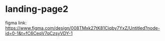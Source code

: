 # landing-page2

figma link: https://www.figma.com/design/008TMxk27tK81Ciqby7YxZ/Untitled?node-id=0-1&t=fC6CeqV7qCzsyVDY-1
